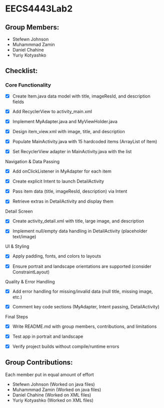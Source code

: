 # EECS4443Lab2

## Group Members:
- Stefewn Johnson
- Muhammmad Zamin
- Daniel Chahine
- Yuriy Kotyashko

## Checklist:
### Core Functionality
- [x] Create Item.java data model with title, imageResId, and description fields

- [x] Add RecyclerView to activity_main.xml

- [x] Implement MyAdapter.java and MyViewHolder.java

- [x] Design item_view.xml with image, title, and description

- [x] Populate MainActivity.java with 15 hardcoded items (ArrayList of Item)

- [x] Set RecyclerView adapter in MainActivity.java with the list

Navigation & Data Passing

- [x] Add onClickListener in MyAdapter for each item

- [x] Create explicit Intent to launch DetailActivity

- [x] Pass item data (title, imageResId, description) via Intent

- [x] Retrieve extras in DetailActivity and display them

Detail Screen

- [x] Create activity_detail.xml with title, large image, and description

- [x] Implement null/empty data handling in DetailActivity (placeholder text/image)

UI & Styling

- [x] Apply padding, fonts, and colors to layouts

- [x] Ensure portrait and landscape orientations are supported (consider ConstraintLayout)

Quality & Error Handling

- [x] Add error handling for missing/invalid data (null title, missing image, etc.)

- [x] Comment key code sections (MyAdapter, Intent passing, DetailActivity)

Final Steps

- [x] Write README.md with group members, contributions, and limitations

- [x] Test app in portrait and landscape

- [x] Verify project builds without compile/runtime errors

## Group Contributions:
Each member put in equal amount of effort
- Stefewn Johnson (Worked on java files)
- Muhammmad Zamin (Worked on java files)
- Daniel Chahine (Worked on XML files)
- Yuriy Kotyashko (Worked on XML files)
